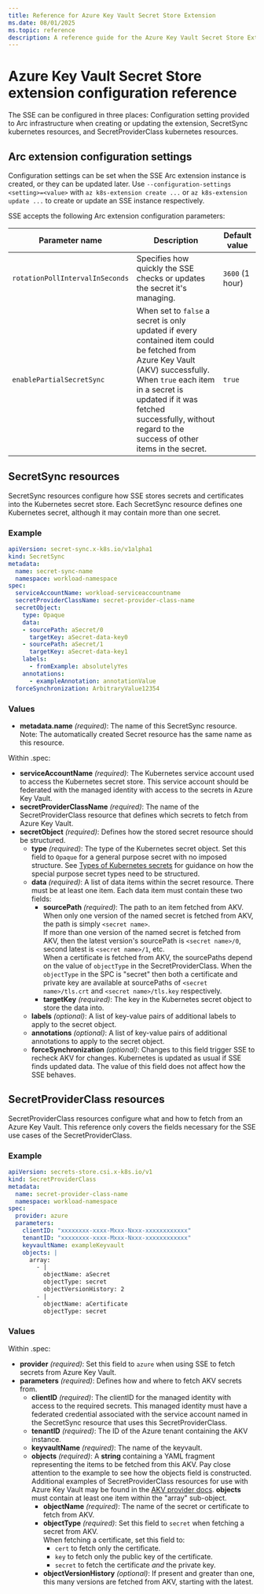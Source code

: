 ```yaml
---
title: Reference for Azure Key Vault Secret Store Extension
ms.date: 08/01/2025
ms.topic: reference
description: A reference guide for the Azure Key Vault Secret Store Extension, documenting the possibilities allowed in each of SSE's configuration resources.
---
```


# Azure Key Vault Secret Store extension configuration reference

The SSE can be configured in three places: Configuration setting provided to Arc infrastructure when creating or updating the extension, SecretSync kubernetes resources, and SecretProviderClass kubernetes resources.

## Arc extension configuration settings

Configuration settings can be set when the SSE Arc extension instance is created, or they can be updated later. Use ```--configuration-settings <setting>=<value>``` with ```az k8s-extension create ...``` or ```az k8s-extension update ...``` to create or update an SSE instance respectively.


SSE accepts the following Arc extension configuration parameters:


   | Parameter name                    | Description                         | Default value                         |
   |---------------------------------|-------------------------------------------------------------------------------|----------------------------------------------|
   | `rotationPollIntervalInSeconds`          | Specifies how quickly the SSE checks or updates the secret it's managing.       | `3600` (1 hour)                                             |
   | `enablePartialSecretSync` | When set to `false` a secret is only updated if every contained item could be fetched from Azure Key Vault (AKV) successfully. When `true` each item in a secret is updated if it was fetched successfully, without regard to the success of other items in the secret. | `true` |

## SecretSync resources

SecretSync resources configure how SSE stores secrets and certificates into the Kubernetes secret store. Each SecretSync resource defines one Kubernetes secret, although it may contain more than one secret.

### Example

```yaml
apiVersion: secret-sync.x-k8s.io/v1alpha1
kind: SecretSync
metadata:
  name: secret-sync-name
  namespace: workload-namespace
spec:
  serviceAccountName: workload-serviceaccountname
  secretProviderClassName: secret-provider-class-name
  secretObject:
    type: Opaque
    data:
    - sourcePath: aSecret/0
      targetKey: aSecret-data-key0
    - sourcePath: aSecret/1
      targetKey: aSecret-data-key1
    labels:
      - fromExample: absolutelyYes
    annotations:
      - exampleAnnotation: annotationValue 
  forceSynchronization: ArbitraryValue12354
```

### Values 

 - **metadata.name** *(required)*: The name of this SecretSync resource. Note: The automatically created Secret resource has the same name as this resource.

Within .spec:

 - **serviceAccountName** *(required)*: The Kubernetes service account used to access the Kubernetes secret store. This service account should be federated with the managed identity with access to the secrets in Azure Key Vault.
 - **secretProviderClassName** *(required)*: The name of the SecretProviderClass resource that defines which secrets to fetch from Azure Key Vault.
 - **secretObject** *(required)*: Defines how the stored secret resource should be structured.
   - **type** *(required)*: The type of the Kubernetes secret object. Set this field to `Opaque` for a general purpose secret with no imposed structure. See [Types of Kubernetes secrets](https://kubernetes.io/docs/concepts/configuration/secret/#secret-types) for guidance on how the special purpose secret types need to be structured.
   -  **data** *(required)*: A list of data items within the secret resource. There must be at least one item. Each data item must contain these two fields:
       - **sourcePath** *(required)*: The path to an item fetched from AKV. When only one version of the named secret is fetched from AKV, the path is simply `<secret name>`.<br> If more than one version of the named secret is fetched from AKV, then the latest version's sourcePath is `<secret name>/0`, second latest is `<secret name>/1`, etc.<br> When a certificate is fetched from AKV, the sourcePaths depend on the value of `objectType` in the SecretProviderClass. When the `objectType` in the SPC is "secret" then both a certificate and private key are available at sourcePaths of `<secret name>/tls.crt` and `<secret name>/tls.key` respectively.
       - **targetKey** *(required)*: The key in the Kubernetes secret object to store the data into.
   - **labels** *(optional)*: A list of key-value pairs of additional labels to apply to the secret object.
   - **annotations** *(optional)*: A list of key-value pairs of additional annotations to apply to the secret object.
   - **forceSynchronization** *(optional)*: Changes to this field trigger SSE to recheck AKV for changes. Kubernetes is updated as usual if SSE finds updated data. The value of this field does not affect how the SSE behaves.

## SecretProviderClass resources

SecretProviderClass resources configure what and how to fetch from an Azure Key Vault. This reference only covers the fields necessary for the SSE use cases of the SecretProviderClass.

### Example

``` yaml
apiVersion: secrets-store.csi.x-k8s.io/v1
kind: SecretProviderClass
metadata:
  name: secret-provider-class-name
  namespace: workload-namespace
spec:
  provider: azure
  parameters:
    clientID: "xxxxxxxx-xxxx-Mxxx-Nxxx-xxxxxxxxxxxx"
    tenantID: "xxxxxxxx-xxxx-Mxxx-Nxxx-xxxxxxxxxxxx"
    keyvaultName: exampleKeyvault
    objects: |
      array:
        - |
          objectName: aSecret
          objectType: secret
          objectVersionHistory: 2
        - |
          objectName: aCertificate
          objectType: secret
```

### Values

Within .spec:

 - **provider** *(required)*: Set this field to `azure` when using SSE to fetch secrets from Azure Key Vault.
 - **parameters** *(required)*: Defines how and where to fetch AKV secrets from.
     - **clientID** *(required)*: The clientID for the managed identity with access to the required secrets. This managed identity must have a federated credential associated with the service account named in the SecretSync resource that uses this SecretProviderClass.
     - **tenantID** *(required)*: The ID of the Azure tenant containing the AKV instance.
     - **keyvaultName** *(required)*: The name of the keyvault.
     - **objects** *(required)*: A **string** containing a YAML fragment representing the items to be fetched from this AKV. Pay close attention to the example to see how the objects field is constructed. Additional examples of SecretProviderClass resources for use with Azure Key Vault may be found in the [AKV provider docs](https://github.com/Azure/secrets-store-csi-driver-provider-azure/blob/master/examples/keyvault-secrets/v1alpha1_secretproviderclass_secrets.yaml). **objects** must contain at least one item within the "array" sub-object.
         - **objectName** *(required)*: The name of the secret or certificate to fetch from AKV.
         - **objectType** *(required)*: Set this field to `secret` when fetching a secret from AKV.<br> When fetching a certificate, set this field to:
             - `cert` to fetch only the certificate.
             - `key` to fetch only the public key of the certificate.
             - `secret` to fetch the certificate *and* the private key.
         - **objectVersionHistory** *(optional)*: If present and greater than one, this many versions are fetched from AKV, starting with the latest.

